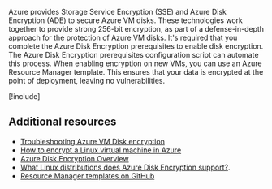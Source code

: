 Azure provides Storage Service Encryption (SSE) and Azure Disk Encryption (ADE) to secure Azure VM disks. These technologies work together to provide strong 256-bit encryption, as part of a defense-in-depth approach for the protection of Azure VM disks. It's required that you complete the Azure Disk Encryption prerequisites to enable disk encryption. The Azure Disk Encryption prerequisites configuration script can automate this process. When enabling encryption on new VMs, you can use an Azure Resource Manager template. This ensures that your data is encrypted at the point of deployment, leaving no vulnerabilities.

<!-- Cleanup sandbox -->
[!include[](../../../includes/azure-sandbox-cleanup.md)]

## Additional resources

- [Troubleshooting Azure VM Disk encryption](https://docs.microsoft.com/azure/security/azure-security-disk-encryption-tsg)
- [How to encrypt a Linux virtual machine in Azure](https://docs.microsoft.com/azure/virtual-machines/linux/encrypt-disks)
- [Azure Disk Encryption Overview](https://docs.microsoft.com/azure/security/azure-security-disk-encryption-overview)
- [What Linux distributions does Azure Disk Encryption support?](https://docs.microsoft.com/en-us/azure/security/azure-security-disk-encryption-faq#bkmk_LinuxOSSupport).
- [Resource Manager templates on GitHub](https://github.com/Azure/azure-quickstart-templates)